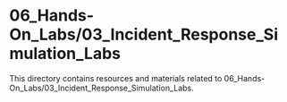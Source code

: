 # 06_Hands-On_Labs/03_Incident_Response_Simulation_Labs
This directory contains resources and materials related to 06_Hands-On_Labs/03_Incident_Response_Simulation_Labs.
